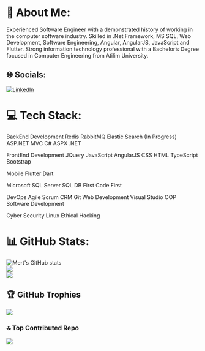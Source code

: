 # 💫 About Me:
Experienced Software Engineer with a demonstrated history of working in the computer software industry. Skilled in .Net Framework, MS SQL, Web Development, Software Engineering, Angular, AngularJS, JavaScript and Flutter. Strong information technology professional with a Bachelor’s Degree focused in Computer Engineering from Atilim University.


## 🌐 Socials:
[![LinkedIn](https://img.shields.io/badge/LinkedIn-%230077B5.svg?logo=linkedin&logoColor=white)](https://linkedin.com/in/mert-bulut7) 

# 💻 Tech Stack:

BackEnd Development
Redis
RabbitMQ
Elastic Search (In Progress)
ASP.NET MVC
C#
ASPX
.NET

FrontEnd Development
JQuery
JavaScript
AngularJS
CSS
HTML
TypeScript
Bootstrap

Mobile
Flutter
Dart

Microsoft SQL Server
SQL
DB First
Code First

DevOps
Agile
Scrum
CRM
Git
Web Development
Visual Studio
OOP
Software Development

Cyber Security
Linux
Ethical Hacking
# 📊 GitHub Stats:
![Mert's GitHub stats](https://github-readme-stats.vercel.app/api?username=mertbulutt&show_icons=true&theme=tokyonight)<br/>
![](https://github-readme-streak-stats.herokuapp.com/?user=mertbulutt&theme=tokyonight&hide_border=false)<br/>
![](https://github-readme-stats.vercel.app/api/top-langs/?username=mertbulutt&theme=tokyonight&hide_border=false&include_all_commits=false&count_private=false&layout=compact)

## 🏆 GitHub Trophies
![](https://github-profile-trophy.vercel.app/?username=mertbulutt&theme=dark&no-frame=false&no-bg=true&margin-w=4)

### 🔝 Top Contributed Repo
![](https://github-contributor-stats.vercel.app/api?username=mertbulutt&limit=5&theme=radical&combine_all_yearly_contributions=true)

<!-- Proudly created with GPRM ( https://gprm.itsvg.in ) -->
